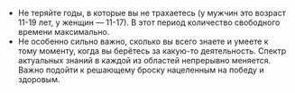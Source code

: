 * Не теряйте годы, в которые вы не трахаетесь (у мужчин это возраст 11-19 лет, у женщин — 11-17). В этот период количество свободного времени максимально. 
* Не особенно сильно важно, сколько вы всего знаете и умеете к тому моменту, когда вы берётесь за какую-то деятельность. Спектр актуальных знаний в каждой из областей непрерывно меняется. Важно подойти к решающему броску нацеленным на победу и здоровым. 